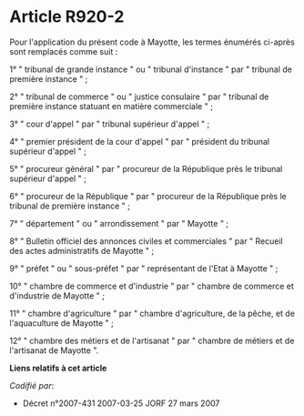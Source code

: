 # Article R920-2

Pour l'application du présent code à Mayotte, les termes énumérés ci-après sont remplacés comme suit :

1° " tribunal de grande instance " ou " tribunal d'instance " par " tribunal de première instance " ;

2° " tribunal de commerce " ou " justice consulaire " par " tribunal de première instance statuant en matière commerciale " ;

3° " cour d'appel " par " tribunal supérieur d'appel " ;

4° " premier président de la cour d'appel " par " président du tribunal supérieur d'appel " ;

5° " procureur général " par " procureur de la République près le tribunal supérieur d'appel " ;

6° " procureur de la République " par " procureur de la République près le tribunal de première instance " ;

7° " département " ou " arrondissement " par " Mayotte " ;

8° " Bulletin officiel des annonces civiles et commerciales " par " Recueil des actes administratifs de Mayotte " ;

9° " préfet " ou " sous-préfet " par " représentant de l'Etat à Mayotte " ;

10° " chambre de commerce et d'industrie " par " chambre de commerce et d'industrie de Mayotte " ;

11° " chambre d'agriculture " par " chambre d'agriculture, de la pêche, et de l'aquaculture de Mayotte " ;

12° " chambre des métiers et de l'artisanat " par " chambre de métiers et de l'artisanat de Mayotte ".

**Liens relatifs à cet article**

_Codifié par_:

  - Décret n°2007-431 2007-03-25 JORF 27 mars 2007
